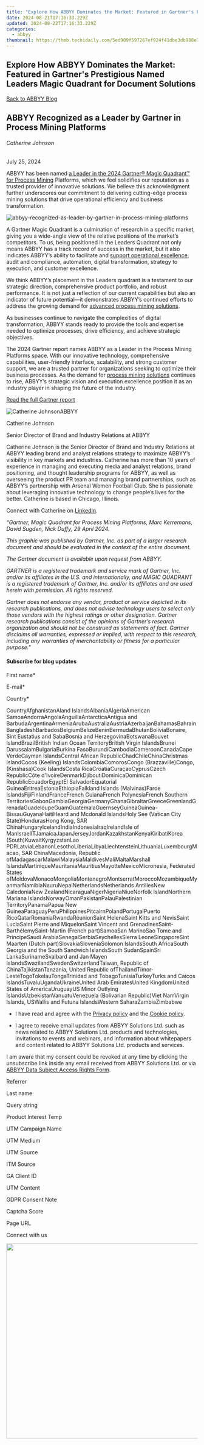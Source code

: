 ```yaml
---
title: "Explore How ABBYY Dominates the Market: Featured in Gartner's Prestigious Named Leaders Magic Quadrant for Document Solutions"
date: 2024-08-21T17:16:33.229Z
updated: 2024-08-22T17:16:33.229Z
categories:
  - abbyy
thumbnail: https://thmb.techidaily.com/5ed909f597267ef924f41dbe3db988e7da363a5d5c3d20cd43f4003c2eedf878.jpg
---
```


## Explore How ABBYY Dominates the Market: Featured in Gartner's Prestigious Named Leaders Magic Quadrant for Document Solutions

[Back to ABBYY Blog](https://tools.techidaily.com/abbyy/products/)

## ABBYY Recognized as a Leader by Gartner in Process Mining Platforms

###### Catherine Johnson

July 25, 2024

ABBYY has been named [a Leader in the 2024 Gartner® Magic Quadrant™ for Process Mining](https://tools.techidaily.com/abbyy/products/) Platforms, which we feel solidifies our reputation as a trusted provider of innovative solutions. We believe this acknowledgment further underscores our commitment to delivering cutting-edge process mining solutions that drive operational efficiency and business transformation.

![abbyy-recognized-as-leader-by-gartner-in-process-mining-platforms](https://content.abbyy.com/-/media/project/abbyy/abbyy/insights/blog/abbyy-recognized-as-a-leader-by-gartner-in-process-mining-platforms/abbyy-recognized-as-leader-by-gartner-in-process-mining-platforms.png) 

A Gartner Magic Quadrant is a culmination of research in a specific market, giving you a wide-angle view of the relative positions of the market’s competitors. To us, being positioned in the Leaders Quadrant not only means ABBYY has a track record of success in the market, but it also indicates ABBYY’s ability to facilitate and [support operational excellence](https://tools.techidaily.com/abbyy/products/), audit and compliance, automation, digital transformation, strategy to execution, and customer excellence.

We think ABBYY’s placement in the Leaders quadrant is a testament to our strategic direction, comprehensive product portfolio, and robust performance. It is not just a reflection of our current capabilities but also an indicator of future potential—it demonstrates ABBYY’s continued efforts to address the growing demand for [advanced process mining solutions](https://tools.techidaily.com/abbyy/products/).

As businesses continue to navigate the complexities of digital transformation, ABBYY stands ready to provide the tools and expertise needed to optimize processes, drive efficiency, and achieve strategic objectives. 

The 2024 Gartner report names ABBYY as a Leader in the Process Mining Platforms space. With our innovative technology, comprehensive capabilities, user-friendly interface, scalability, and strong customer support, we are a trusted partner for organizations seeking to optimize their business processes. As the demand for [process mining solutions](https://tools.techidaily.com/abbyy/products/) continues to rise, ABBYY’s strategic vision and execution excellence position it as an industry player in shaping the future of the industry.

[Read the full Gartner report](https://tools.techidaily.com/abbyy/products/)

![Catherine JohnsonABBYY](https://www.abbyy.com/-/jssmedia/project/abbyy/abbyy/insights/blog/autors-Headshots/catherinejohnson-99x99.jpg)

Catherine Johnson

Senior Director of Brand and Industry Relations at ABBYY

Catherine Johnson is the Senior Director of Brand and Industry Relations at ABBYY leading brand and analyst relations strategy to maximize ABBYY’s visibility in key markets and industries. Catherine has more than 10 years of experience in managing and executing media and analyst relations, brand positioning, and thought leadership programs for ABBYY, as well as overseeing the product PR team and managing brand partnerships, such as ABBYY’s partnership with Arsenal Women Football Club. She is passionate about leveraging innovative technology to change people’s lives for the better. Catherine is based in Chicago, Illinois.

Connect with Catherine on [LinkedIn](https://www.linkedin.com/in/catherine-johnson-a934a078/).

_“Gartner, Magic Quadrant for Process Mining Platforms, Marc Kerremans, David Sugden, Nick Duffy, 29 April 2024\._ 

_This graphic was published by Gartner, Inc. as part of a larger research document and should be evaluated in the context of the entire document._ 

_The Gartner document is available upon request from ABBYY._ 

_GARTNER is a registered trademark and service mark of Gartner, Inc. and/or its affiliates in the U.S. and internationally, and MAGIC QUADRANT is a registered trademark of Gartner, Inc. and/or its affiliates and are used herein with permission. All rights reserved._ 

_Gartner does not endorse any vendor, product or service depicted in its research publications, and does not advise technology users to select only those vendors with the highest ratings or other designation. Gartner research publications consist of the opinions of Gartner’s research organization and should not be construed as statements of fact. Gartner disclaims all warranties, expressed or implied, with respect to this research, including any warranties of merchantability or fitness for a particular purpose."_ 

#### Subscribe for blog updates

First name\*

E-mail\*

Сountry\*

СountryAfghanistanAland IslandsAlbaniaAlgeriaAmerican SamoaAndorraAngolaAnguillaAntarcticaAntigua and BarbudaArgentinaArmeniaArubaAustraliaAustriaAzerbaijanBahamasBahrainBangladeshBarbadosBelgiumBelizeBeninBermudaBhutanBoliviaBonaire, Sint Eustatius and SabaBosnia and HerzegovinaBotswanaBouvet IslandBrazilBritish Indian Ocean TerritoryBritish Virgin IslandsBrunei DarussalamBulgariaBurkina FasoBurundiCambodiaCameroonCanadaCape VerdeCayman IslandsCentral African RepublicChadChileChinaChristmas IslandCocos (Keeling) IslandsColombiaComorosCongo (Brazzaville)Congo, (Kinshasa)Cook IslandsCosta RicaCroatiaCuraçaoCyprusCzech RepublicCôte d'IvoireDenmarkDjiboutiDominicaDominican RepublicEcuadorEgyptEl SalvadorEquatorial GuineaEritreaEstoniaEthiopiaFalkland Islands (Malvinas)Faroe IslandsFijiFinlandFranceFrench GuianaFrench PolynesiaFrench Southern TerritoriesGabonGambiaGeorgiaGermanyGhanaGibraltarGreeceGreenlandGrenadaGuadeloupeGuamGuatemalaGuernseyGuineaGuinea-BissauGuyanaHaitiHeard and Mcdonald IslandsHoly See (Vatican City State)HondurasHong Kong, SAR ChinaHungaryIcelandIndiaIndonesiaIraqIrelandIsle of ManIsraelITJamaicaJapanJerseyJordanKazakhstanKenyaKiribatiKorea (South)KuwaitKyrgyzstanLao PDRLatviaLebanonLesothoLiberiaLibyaLiechtensteinLithuaniaLuxembourgMacao, SAR ChinaMacedonia, Republic ofMadagascarMalawiMalaysiaMaldivesMaliMaltaMarshall IslandsMartiniqueMauritaniaMauritiusMayotteMexicoMicronesia, Federated States ofMoldovaMonacoMongoliaMontenegroMontserratMoroccoMozambiqueMyanmarNamibiaNauruNepalNetherlandsNetherlands AntillesNew CaledoniaNew ZealandNicaraguaNigerNigeriaNiueNorfolk IslandNorthern Mariana IslandsNorwayOmanPakistanPalauPalestinian TerritoryPanamaPapua New GuineaParaguayPeruPhilippinesPitcairnPolandPortugalPuerto RicoQatarRomaniaRwandaRéunionSaint HelenaSaint Kitts and NevisSaint LuciaSaint Pierre and MiquelonSaint Vincent and GrenadinesSaint-BarthélemySaint-Martin (French part)SamoaSan MarinoSao Tome and PrincipeSaudi ArabiaSenegalSerbiaSeychellesSierra LeoneSingaporeSint Maarten (Dutch part)SlovakiaSloveniaSolomon IslandsSouth AfricaSouth Georgia and the South Sandwich IslandsSouth SudanSpainSri LankaSurinameSvalbard and Jan Mayen IslandsSwazilandSwedenSwitzerlandTaiwan, Republic of ChinaTajikistanTanzania, United Republic ofThailandTimor-LesteTogoTokelauTongaTrinidad and TobagoTunisiaTurkeyTurks and Caicos IslandsTuvaluUgandaUkraineUnited Arab EmiratesUnited KingdomUnited States of AmericaUruguayUS Minor Outlying IslandsUzbekistanVanuatuVenezuela (Bolivarian Republic)Viet NamVirgin Islands, USWallis and Futuna IslandsWestern SaharaZambiaZimbabwe

* I have read and agree with the [Privacy policy](https://tools.techidaily.com/abbyy/products/) and the [Cookie policy](https://tools.techidaily.com/abbyy/products/).

* I agree to receive email updates from ABBYY Solutions Ltd. such as news related to ABBYY Solutions Ltd. products and technologies, invitations to events and webinars, and information about whitepapers and content related to ABBYY Solutions Ltd. products and services.  
    
I am aware that my consent could be revoked at any time by clicking the unsubscribe link inside any email received from ABBYY Solutions Ltd. or via [ABBYY Data Subject Access Rights Form](https://tools.techidaily.com/abbyy/products/).

Referrer

Last name

Query string

Product Interest Temp

UTM Campaign Name

UTM Medium

UTM Source

ITM Source

GA Client ID

UTM Content

GDPR Consent Note

Captcha Score

Page URL

Connect with us

<ins class="adsbygoogle"
     style="display:block"
     data-ad-format="autorelaxed"
     data-ad-client="ca-pub-7571918770474297"
     data-ad-slot="1223367746"></ins>



<ins class="adsbygoogle"
     style="display:block"
     data-ad-client="ca-pub-7571918770474297"
     data-ad-slot="8358498916"
     data-ad-format="auto"
     data-full-width-responsive="true"></ins>



<!-- affiliate ads begin -->
<a href="https://ephamedtechinc.pxf.io/c/5597632/2095369/26400" target="_top" id="2095369"><img src="//a.impactradius-go.com/display-ad/26400-2095369" border="0" alt="" width="1024" height="512"/></a><img height="0" width="0" src="https://imp.pxf.io/i/5597632/2095369/26400" style="position:absolute;visibility:hidden;" border="0" />
<!-- affiliate ads end -->